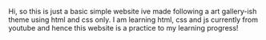 Hi, so this is just a basic simple website ive made following a art gallery-ish theme using html and css only. 
I am learning html, css and js currently from youtube and hence this website is a practice to my learning progress!
